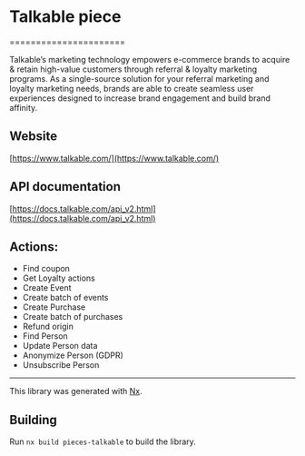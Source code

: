 # Talkable piece

======================

Talkable’s marketing technology empowers e-commerce brands to acquire & retain high-value customers through referral & loyalty marketing programs. As a single-source solution for your referral marketing and loyalty marketing needs, brands are able to create seamless user experiences designed to increase brand engagement and build brand affinity.

## Website

[https://www.talkable.com/](https://www.talkable.com/)

## API documentation

[https://docs.talkable.com/api_v2.html](https://docs.talkable.com/api_v2.html)

## Actions:

- Find coupon
- Get Loyalty actions
- Create Event
- Create batch of events
- Create Purchase
- Create batch of purchases
- Refund origin
- Find Person
- Update Person data
- Anonymize Person (GDPR)
- Unsubscribe Person

---

This library was generated with [Nx](https://nx.dev).

## Building

Run `nx build pieces-talkable` to build the library.
